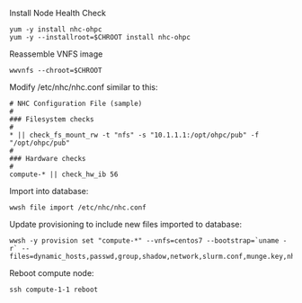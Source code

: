 Install Node Health Check
```
yum -y install nhc-ohpc
yum -y --installroot=$CHROOT install nhc-ohpc
```

Reassemble VNFS image
```
wwvnfs --chroot=$CHROOT
```

Modify /etc/nhc/nhc.conf similar to this:
```
# NHC Configuration File (sample)
#
### Filesystem checks
#
* || check_fs_mount_rw -t "nfs" -s "10.1.1.1:/opt/ohpc/pub" -f "/opt/ohpc/pub"
#
### Hardware checks
#
compute-* || check_hw_ib 56
```

Import into database:
```
wwsh file import /etc/nhc/nhc.conf
```

Update provisioning to include new files imported to database:
```
wwsh -y provision set "compute-*" --vnfs=centos7 --bootstrap=`uname -r` --files=dynamic_hosts,passwd,group,shadow,network,slurm.conf,munge.key,nhc.conf
```

Reboot compute node:
```
ssh compute-1-1 reboot
```
